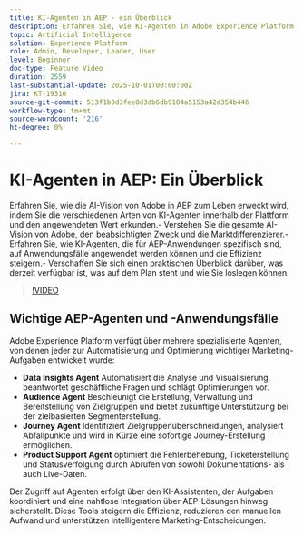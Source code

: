 ```yaml
---
title: KI-Agenten in AEP - ein Überblick
description: Erfahren Sie, wie KI-Agenten in Adobe Experience Platform die Effizienz steigern, echte Anwendungsfälle unterstützen und Mehrwert bieten. Entdecken Sie Vision, Roadmap und Anleitungen.
topic: Artificial Intelligence
solution: Experience Platform
role: Admin, Developer, Leader, User
level: Beginner
doc-type: Feature Video
duration: 2559
last-substantial-update: 2025-10-01T00:00:00Z
jira: KT-19310
source-git-commit: 513f1b0d3fee0d3db6db9104a5153a42d354b446
workflow-type: tm+mt
source-wordcount: '216'
ht-degree: 0%

---
```



# KI-Agenten in AEP: Ein Überblick

Erfahren Sie, wie die AI-Vision von Adobe in AEP zum Leben erweckt wird, indem Sie die verschiedenen Arten von KI-Agenten innerhalb der Plattform und den angewendeten Wert erkunden.- Verstehen Sie die gesamte AI-Vision von Adobe, den beabsichtigten Zweck und die Marktdifferenzierer.- Erfahren Sie, wie KI-Agenten, die für AEP-Anwendungen spezifisch sind, auf Anwendungsfälle angewendet werden können und die Effizienz steigern.- Verschaffen Sie sich einen praktischen Überblick darüber, was derzeit verfügbar ist, was auf dem Plan steht und wie Sie loslegen können.

>[!VIDEO](https://video.tv.adobe.com/v/3475315/?learn=on&enablevpops)

## Wichtige AEP-Agenten und -Anwendungsfälle

Adobe Experience Platform verfügt über mehrere spezialisierte Agenten, von denen jeder zur Automatisierung und Optimierung wichtiger Marketing-Aufgaben entwickelt wurde:

* **Data Insights Agent** Automatisiert die Analyse und Visualisierung, beantwortet geschäftliche Fragen und schlägt Optimierungen vor.
* **Audience Agent** Beschleunigt die Erstellung, Verwaltung und Bereitstellung von Zielgruppen und bietet zukünftige Unterstützung bei der zielbasierten Segmenterstellung.
* **Journey Agent** Identifiziert Zielgruppenüberschneidungen, analysiert Abfallpunkte und wird in Kürze eine sofortige Journey-Erstellung ermöglichen.
* **Product Support Agent** optimiert die Fehlerbehebung, Ticketerstellung und Statusverfolgung durch Abrufen von sowohl Dokumentations- als auch Live-Daten.

Der Zugriff auf Agenten erfolgt über den KI-Assistenten, der Aufgaben koordiniert und eine nahtlose Integration über AEP-Lösungen hinweg sicherstellt. Diese Tools steigern die Effizienz, reduzieren den manuellen Aufwand und unterstützen intelligentere Marketing-Entscheidungen.

